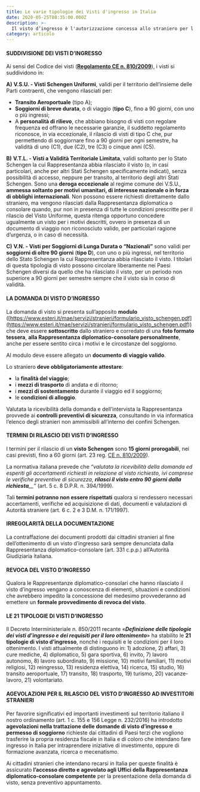 ```yaml
---
title: Le varie tipologie dei Visti d'ingresso in Italia
date: 2020-05-25T08:35:00.000Z
description: >-
  Il visto d’ingresso è l'autorizzazione concessa allo straniero per l'ingresso nel territorio della Repubblica Italiana che viene rilasciata dalle rappresentanze diplomatiche o consolari italiane nello Stato di origine o di stabile residenza dello straniero.
category: articolo
---
```

#### SUDDIVISIONE DEI VISTI D’INGRESSO

Ai sensi del Codice dei visti ([**Regolamento CE n. 810/2009**](http://www.esteri.it/MAE/normative/Normativa_Consolare/Visti/codice_visti.pdf)), i visti si suddividono in:

**A)** **V.S.U. - Visti Schengen Uniformi**, validi per il territorio dell’insieme delle Parti contraenti, che vengono rilasciati per:

  - **Transito Aeroportuale** (tipo A);
  - **Soggiorni di breve durata**, o di viaggio (**tipo C**), fino a 90 giorni, con uno o più ingressi;
  - A **personalità di rilievo**, che abbiano bisogno di visti con regolare frequenza ed offrano le necessarie garanzie, il suddetto regolamento riconosce, in via eccezionale, il rilascio di visti di tipo C che, pur permettendo di soggiornare fino a 90 giorni per ogni semestre, ha validità di uno (C1), due (C2), tre (C3) o cinque anni (C5).


**B)** **V.T.L. - Visti a Validità Territoriale Limitata**, validi soltanto per lo Stato Schengen la cui Rappresentanza abbia rilasciato il visto (o, in casi particolari, anche per altri Stati Schengen specificamente indicati), senza possibilità di accesso, neppure per transito, al territorio degli altri Stati Schengen. Sono una **deroga eccezionale** al regime comune dei V.S.U., **ammessa soltanto per motivi umanitari, di interesse nazionale o in forza di obblighi internazionali**. Non possono essere richiesti direttamente dallo straniero, ma vengono rilasciati dalla Rappresentanza diplomatica o consolare quando, pur non in presenza di tutte le condizioni prescritte per il rilascio del Visto Uniforme, questa ritenga opportuno concedere ugualmente un visto per i motivi descritti, ovvero in presenza di un documento di viaggio non riconosciuto valido, per particolari ragione d’urgenza, o in caso di necessità.

**C)** **V.N. - Visti per Soggiorni di Lunga Durata o “Nazionali”** sono validi per **soggiorni di oltre 90 giorni** (**tipo D**), con uno o più ingressi, nel territorio dello Stato Schengen la cui Rappresentanza abbia rilasciato il visto. I titolari di questa tipologia di visto possono circolare liberamente nei Paesi Schengen diversi da quello che ha rilasciato il visto, per un periodo non superiore a 90 giorni per semestre sempre che il visto sia in corso di validità.

#### LA DOMANDA DI VISTO D’INGRESSO

La domanda di visto si presenta sull’apposito **modulo** ([https://www.esteri.it/mae/servizi/stranieri/formulario_visto_schengen.pdf](https://www.esteri.it/mae/servizi/stranieri/formulario_visto_schengen.pdf)) che deve essere **sottoscritto**  dallo straniero e corredato di una **foto formato tessera**, **alla Rappresentanza diplomatico-consolare personalmente**, anche per essere sentito circa i motivi e le circostanze del soggiorno.

Al modulo deve essere allegato un **documento di viaggio valido**.

Lo straniero **deve obbligatoriamente attestare**:

-   la **finalità del viaggio**;
-   i **mezzi di trasporto** di andata e di ritorno;
-   i **mezzi di sostentamento** durante il viaggio ed il soggiorno;
-   le **condizioni di alloggio**.

Valutata la ricevibilità della domanda e dell’intervista la Rappresentanza provvede ai **controlli preventivi di sicurezza**, consultando in via informatica l’elenco degli stranieri non ammissibili all’interno dei confini Schengen.

#### TERMINI DI RILASCIO DEI VISTI D’INGRESSO

I termini per il rilascio di un **visto Schengen** sono **15 giorni prorogabili**, nei casi previsti, fino a 60 giorni (art. 23 reg. [CE n. 810/2009](http://www.esteri.it/MAE/normative/Normativa_Consolare/Visti/codice_visti.pdf)).

La normativa italiana prevede che _“valutata la ricevibilità della domanda ed esperiti gli accertamenti richiesti in relazione al visto richiesto, ivi comprese le verifiche preventive di sicurezza,_ _**rilasci il visto entro 90 giorni dalla richiesta**__”_ (art. 5 c. 8 D.P.R. n. 394/1999).

Tali **termini potranno non essere rispettati** qualora si rendessero necessari accertamenti, verifiche ed acquisizione di dati, documenti e valutazioni di Autorità straniere (art. 6 c. 2 e 3 D.M. n. 171/1997).

#### IRREGOLARITÀ DELLA DOCUMENTAZIONE

La contraffazione dei documenti prodotti dai cittadini stranieri al fine dell’ottenimento di un visto d’ingresso sarà sempre denunciata dalla Rappresentanza diplomatico-consolare (art. 331 c.p.p.) all’Autorità Giudiziaria italiana.


#### REVOCA DEL VISTO D’INGRESSO

Qualora le Rappresentanze diplomatico-consolari che hanno rilasciato il visto d’ingresso vengano a conoscenza di elementi, situazioni e condizioni che avrebbero impedito la concessione del medesimo provvederanno ad emettere un **formale provvedimento di revoca del visto**.

#### LE 21 TIPOLOGIE DI VISTI D’INGRESSO

Il Decreto Interministeriale n. 850/2011 recante «_**Definizione delle tipologie dei visti d’ingresso e dei requisiti per il loro ottenimento**_» ha stabilito le **21 tipologie di visto d’ingresso**, nonché i requisiti e le condizioni per il loro ottenimento. I visti attualmente di distinguono in: 1) adozione, 2) affari, 3) cure mediche, 4) diplomatico, 5) gara sportiva, 6) invito, 7) lavoro autonomo, 8) lavoro subordinato, 9) missione, 10) motivi familiari, 11) motivi religiosi, 12) reingresso, 13) residenza elettiva, 14) ricerca, 15) studio, 16) transito aeroportuale, 17) transito, 18) trasporto, 19) turismo, 20) vacanze-lavoro, 21) volontariato.

#### AGEVOLAZIONI PER IL RILASCIO DEL VISTO D’INGRESSO AD INVESTITORI STRANIERI

Per favorire significativi ed importanti investimenti sul territorio italiano il nostro ordinamento (art. 1 c. 155 e 156 Legge n. 232/2016) ha introdotto **agevolazioni nella trattazione delle domande di visto d’ingresso e permesso di soggiorno** richieste dai cittadini di Paesi terzi che vogliono trasferire la propria residenza fiscale in Italia e di coloro che intendano fare ingresso in Italia per intraprendere iniziative di investimento, oppure di formazione avanzata, ricerca o mecenatismo.

Ai cittadini stranieri che intendano recarsi in Italia per queste finalità è assicurato **l’accesso diretto e agevolato agli Uffici della Rappresentanza diplomatico-consolare competente** per la presentazione della domanda di visto, senza preventivo appuntamento.